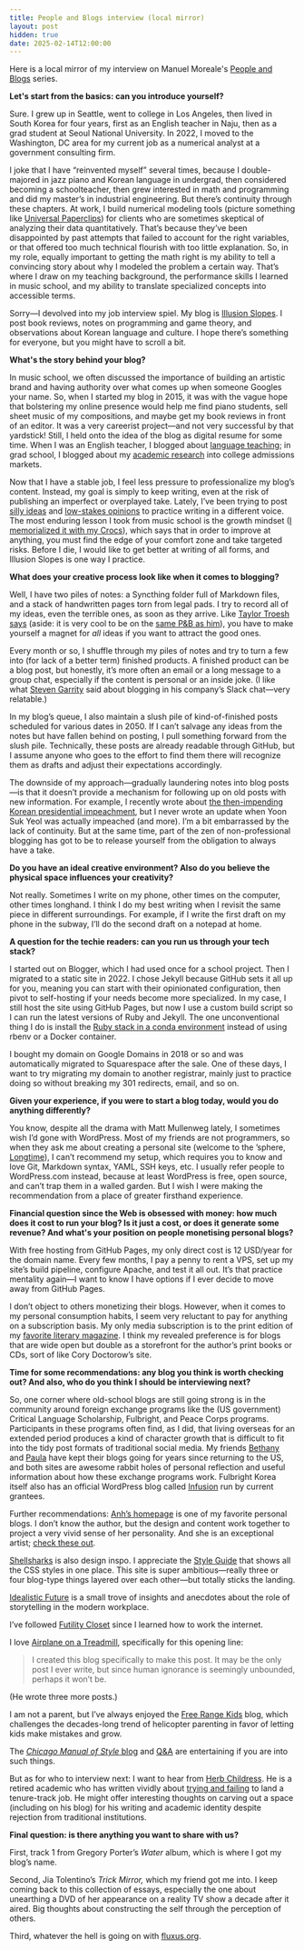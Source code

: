 ```yaml
---
title: People and Blogs interview (local mirror)
layout: post
hidden: true
date: 2025-02-14T12:00:00
---
```


Here is a local mirror of my interview on Manuel Moreale's
[People and Blogs](https://manuelmoreale.com/pb-max-kapur) series.

**Let's start from the basics: can you introduce yourself?**

Sure. I grew up in Seattle, went to college in Los Angeles, then lived in South
Korea for four years, first as an English teacher in Naju, then as a grad
student at Seoul National University. In 2022, I moved to the Washington, DC
area for my current job as a numerical analyst at a government consulting firm.

I joke that I have “reinvented myself” several times, because I double-majored
in jazz piano and Korean language in undergrad, then considered becoming a
schoolteacher, then grew interested in math and programming and did my master’s
in industrial engineering. But there’s continuity through these chapters. At
work, I build numerical modeling tools (picture something like
[Universal Paperclips](https://www.decisionproblem.com/paperclips/)) for clients
who are sometimes skeptical of analyzing their data quantitatively. That’s
because they’ve been disappointed by past attempts that failed to account for
the right variables, or that offered too much technical flourish with too little
explanation. So, in my role, equally important to getting the math right is my
ability to tell a convincing story about why I modeled the problem a certain
way. That’s where I draw on my teaching background, the performance skills I
learned in music school, and my ability to translate specialized concepts into
accessible terms.

Sorry—I devolved into my job interview spiel. My blog is
[Illusion Slopes](https://maxkapur.com/). I post book reviews, notes on
programming and game theory, and observations about Korean language and culture.
I hope there’s something for everyone, but you might have to scroll a bit.

**What's the story behind your blog?**

In music school, we often discussed the importance of building an artistic brand
and having authority over what comes up when someone Googles your name. So, when
I started my blog in 2015, it was with the vague hope that bolstering my online
presence would help me find piano students, sell sheet music of my compositions,
and maybe get my book reviews in front of an editor. It was a very careerist
project—and not very successful by that yardstick! Still, I held onto the idea
of the blog as digital resume for some time. When I was an English teacher, I
blogged about
[language teaching](https://maxkapur.com/2020/05/06/nonnative-teacher.html); in
grad school, I blogged about my
[academic research](https://maxkapur.com/2021/10/21/administrative-allocative-efficiency.html)
into college admissions markets.

Now that I have a stable job, I feel less pressure to professionalize my blog’s
content. Instead, my goal is simply to keep writing, even at the risk of
publishing an imperfect or overplayed take. Lately, I’ve been trying to post
[silly ideas](https://maxkapur.com/2024/06/07/sports-idea.html) and
[low-stakes opinions](https://maxkapur.com/2024/04/26/iso-dates-filenames.html)
to practice writing in a different voice. The most enduring lesson I took from
music school is the growth mindset
([I memorialized it with my Crocs](https://www.youtube.com/watch?v=NltUqfuxT-M&t=69s)),
which says that in order to improve at anything, you must find the edge of your
comfort zone and take targeted risks. Before I die, I would like to get better
at writing of all forms, and Illusion Slopes is one way I practice.

**What does your creative process look like when it comes to blogging?**

Well, I have two piles of notes: a Syncthing folder full of Markdown files, and
a stack of handwritten pages torn from legal pads. I try to record all of my
ideas, even the terrible ones, as soon as they arrive. Like
[Taylor Troesh says](https://taylor.town/idea-kitty) (aside: it is very cool to
be on the [same P&B as him](https://manuelmoreale.com/pb-taylor-troesh)), you
have to make yourself a magnet for *all* ideas if you want to attract the good
ones.

Every month or so, I shuffle through my piles of notes and try to turn a few
into (for lack of a better term) finished products. A finished product can be a
blog post, but honestly, it’s more often an email or a long message to a group
chat, especially if the content is personal or an inside joke. (I like what
[Steven Garrity](https://manuelmoreale.com/pb-steven-garrity) said about
blogging in his company’s Slack chat—very relatable.)

In my blog’s queue, I also maintain a slush pile of kind-of-finished posts
scheduled for various dates in 2050. If I can’t salvage any ideas from the notes
but have fallen behind on posting, I pull something forward from the slush pile.
Technically, these posts are already readable through GitHub, but I assume
anyone who goes to the effort to find them there will recognize them as drafts
and adjust their expectations accordingly.

The downside of my approach—gradually laundering notes into blog posts—is that
it doesn’t provide a mechanism for following up on old posts with new
information. For example, I recently wrote about
[the then-impending Korean presidential impeachment](https://maxkapur.com/2024/12/08/novels-to-understand-korea.html),
but I never wrote an update when Yoon Suk Yeol was actually impeached (and
more). I’m a bit embarrassed by the lack of continuity. But at the same time,
part of the zen of non-professional blogging has got to be to release yourself
from the obligation to always have a take.

**Do you have an ideal creative environment? Also do you believe the physical
space influences your creativity?**

Not really. Sometimes I write on my phone, other times on the computer, other
times longhand. I think I do my best writing when I revisit the same piece in
different surroundings. For example, if I write the first draft on my phone in
the subway, I’ll do the second draft on a notepad at home.

**A question for the techie readers: can you run us through your tech stack?**

I started out on Blogger, which I had used once for a school project. Then I
migrated to a static site in 2022. I chose Jekyll because GitHub sets it all up
for you, meaning you can start with their opinionated configuration, then pivot
to self-hosting if your needs become more specialized. In my case, I still host
the site using GitHub Pages, but now I use a custom build script so I can run
the latest versions of Ruby and Jekyll. The one unconventional thing I do is
install the
[Ruby stack in a conda environment](https://maxkapur.com/2024/11/29/rbenv-vs-conda.html)
instead of using rbenv or a Docker container.

I bought my domain on Google Domains in 2018 or so and was automatically
migrated to Squarespace after the sale. One of these days, I want to try
migrating my domain to another registrar, mainly just to practice doing so
without breaking my 301 redirects, email, and so on.

**Given your experience, if you were to start a blog today, would you do
anything differently?**

You know, despite all the drama with Matt Mullenweg lately, I sometimes wish I’d
gone with WordPress. Most of my friends are not programmers, so when they ask me
about creating a personal site (welcome to the ’sphere,
[Longtime](https://longtimestories.wordpress.com/)), I can’t recommend my setup,
which requires you to know and love Git, Markdown syntax, YAML, SSH keys, etc. I
usually refer people to WordPress.com instead, because at least WordPress is
free, open source, and can’t trap them in a walled garden. But I wish I were
making the recommendation from a place of greater firsthand experience.

**Financial question since the Web is obsessed with money: how much does it cost
to run your blog? Is it just a cost, or does it generate some revenue? And
what's your position on people monetising personal blogs?**

With free hosting from GitHub Pages, my only direct cost is 12 USD/year for the
domain name. Every few months, I pay a penny to rent a VPS, set up my site’s
build pipeline, configure Apache, and test it all out. It’s that practice
mentality again—I want to know I have options if I ever decide to move away from
GitHub Pages.

I don’t object to others monetizing their blogs. However, when it comes to my
personal consumption habits, I seem very reluctant to pay for anything on a
subscription basis. My only media subscription is to the print edition of my
[favorite literary magazine](https://www.thesunmagazine.org/). I think my
revealed preference is for blogs that are wide open but double as a storefront
for the author’s print books or CDs, sort of like Cory Doctorow’s site.

**Time for some recommendations: any blog you think is worth checking out? And
also, who do you think I should be interviewing next?**

So, one corner where old-school blogs are still going strong is in the community
around foreign exchange programs like the (US government) Critical Language
Scholarship, Fulbright, and Peace Corps programs. Participants in these programs
often find, as I did, that living overseas for an extended period produces a
kind of character growth that is difficult to fit into the tidy post formats of
traditional social media. My friends
[Bethany](https://bethanymaz.wordpress.com/) and
[Paula](https://paulazhang.wordpress.com/) have kept their blogs going for years
since returning to the US, and both sites are awesome rabbit holes of personal
reflection and useful information about how these exchange programs work.
Fulbright Korea itself also has an official WordPress blog called
[Infusion](https://infusion.fulbright.or.kr/) run by current grantees.

Further recommendations: [Anh’s homepage](https://anhvn.com/) is one of my
favorite personal blogs. I don’t know the author, but the design and content
work together to project a very vivid sense of her personality. And she is an
exceptional artist;
[check these out](https://anhvn.com/sketchbook/pleinairpril/).

[Shellsharks](https://shellsharks.com/) is also design inspo. I appreciate the
[Style Guide](https://shellsharks.com/style) that shows all the CSS styles in
one place. This site is super ambitious—really three or four blog-type things
layered over each other—but totally sticks the landing.

[Idealistic Future](https://idealisticfuture.com/) is a small trove of insights
and anecdotes about the role of storytelling in the modern workplace.

I’ve followed [Futility Closet](https://www.futilitycloset.com/) since I learned
how to work the internet.

I love <a href="http://www.airplaneonatreadmill.com/" data-proofer-ignore>Airplane on a Treadmill</a>,
specifically for this opening line:

> I created this blog specifically to make this post. It may be the only post I
> ever write, but since human ignorance is seemingly unbounded, perhaps it won’t
> be.

(He wrote three more posts.)

I am not a parent, but I’ve always enjoyed the
[Free Range Kids](https://www.freerangekids.com/) blog, which challenges the
decades-long trend of helicopter parenting in favor of letting kids make
mistakes and grow.

The [*Chicago Manual of Style* blog](https://cmosshoptalk.com/) and
[Q&A](https://www.chicagomanualofstyle.org/qanda/latest.html) are entertaining
if you are into such things.

But as for who to interview next: I want to hear from
[Herb Childress](https://herbchildress.com/blog/). He is a retired academic who
has written vividly about
[trying and failing](https://herbchildress.com/2019/03/01/on-cooling-the-mark-out/)
to land a tenure-track job. He might offer interesting thoughts on carving out a
space (including on his blog) for his writing and academic identity despite
rejection from traditional institutions.

**Final question: is there anything you want to share with us?**

First, track 1 from Gregory Porter’s *Water* album, which is where I got my
blog’s name.

Second, Jia Tolentino’s *Trick Mirror,* which my friend got me into. I keep
coming back to this collection of essays, especially the one about unearthing a
DVD of her appearance on a reality TV show a decade after it aired. Big thoughts
about constructing the self through the perception of others.

Third, whatever the hell is going on with [fluxus.org](https://www.fluxus.org/).
